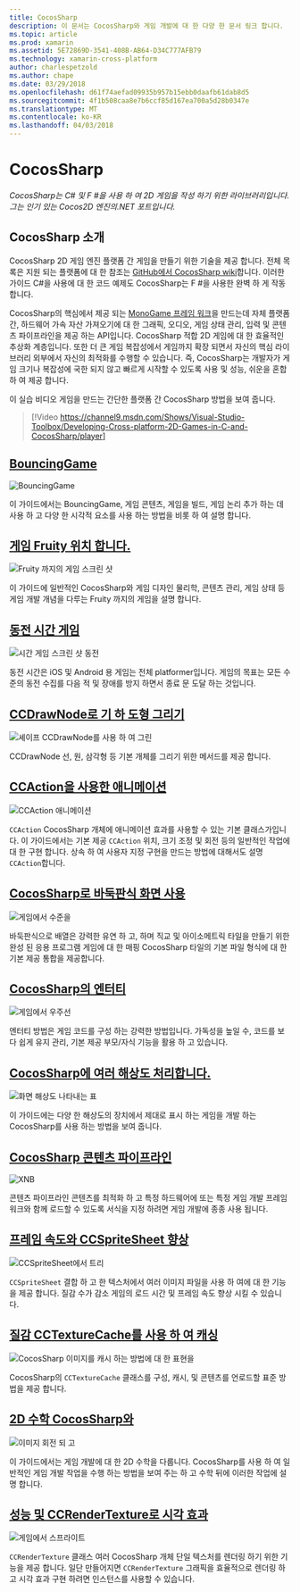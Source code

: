 ```yaml
---
title: CocosSharp
description: 이 문서는 CocosSharp와 게임 개발에 대 한 다양 한 문서 링크 합니다.
ms.topic: article
ms.prod: xamarin
ms.assetid: 5E72869D-3541-408B-AB64-D34C777AFB79
ms.technology: xamarin-cross-platform
author: charlespetzold
ms.author: chape
ms.date: 03/29/2018
ms.openlocfilehash: d61f74aefad09935b957b15ebb0daafb61dab8d5
ms.sourcegitcommit: 4f1b508caa8e7b6ccf85d167ea700a5d28b0347e
ms.translationtype: MT
ms.contentlocale: ko-KR
ms.lasthandoff: 04/03/2018
---
```

# <a name="cocossharp"></a>CocosSharp

_CocosSharp는 C# 및 F #을 사용 하 여 2D 게임을 작성 하기 위한 라이브러리입니다. 그는 인기 있는 Cocos2D 엔진의.NET 포트입니다._

## <a name="introduction-to-cocossharp"></a>CocosSharp 소개

CocosSharp 2D 게임 엔진 플랫폼 간 게임을 만들기 위한 기술을 제공 합니다. 전체 목록은 지원 되는 플랫폼에 대 한 참조는 [GitHub에서 CocosSharp wiki](https://github.com/mono/CocosSharp/wiki)합니다.
이러한 가이드 C#을 사용에 대 한 코드 예제도 CocosSharp는 F #을 사용한 완벽 하 게 작동 합니다.

CocosSharp의 핵심에서 제공 되는 [MonoGame 프레임 워크](http://www.monogame.net/)을 만드는데 자체 플랫폼 간, 하드웨어 가속 자산 가져오기에 대 한 그래픽, 오디오, 게임 상태 관리, 입력 및 콘텐츠 파이프라인을 제공 하는 API입니다.
CocosSharp 적합 2D 게임에 대 한 효율적인 추상화 계층입니다.
또한 더 큰 게임 복잡성에서 게임까지 확장 되면서 자신의 핵심 라이브러리 외부에서 자신의 최적화를 수행할 수 있습니다. 즉, CocosSharp는 개발자가 게임 크기나 복잡성에 국한 되지 않고 빠르게 시작할 수 있도록 사용 및 성능, 쉬운을 혼합 하 여 제공 합니다.

이 실습 비디오 게임을 만드는 간단한 플랫폼 간 CocosSharp 방법을 보여 줍니다.

> [!Video https://channel9.msdn.com/Shows/Visual-Studio-Toolbox/Developing-Cross-platform-2D-Games-in-C-and-CocosSharp/player]

## <a name="bouncinggamegraphics-gamescocossharpbouncing-gamemd"></a>[BouncingGame](~/graphics-games/cocossharp/bouncing-game.md)

![BouncingGame](images/bouncing-game.png "BouncingGame")

이 가이드에서는 BouncingGame, 게임 콘텐츠, 게임을 빌드, 게임 논리 추가 하는 데 사용 하 고 다양 한 시각적 요소를 사용 하는 방법을 비롯 하 여 설명 합니다.

## <a name="fruity-falls-gamegraphics-gamescocossharpfruity-fallsmd"></a>[게임 Fruity 위치 합니다.](~/graphics-games/cocossharp/fruity-falls.md)

![Fruity 까지의 게임 스크린 샷](images/fruity-falls.png "Fruity 까지의 게임 스크린 샷")

이 가이드에 일반적인 CocosSharp와 게임 디자인 물리학, 콘텐츠 관리, 게임 상태 등 게임 개발 개념을 다루는 Fruity 까지의 게임을 설명 합니다.  

## <a name="coin-time-gamegraphics-gamescocossharpcointimemd"></a>[동전 시간 게임](~/graphics-games/cocossharp/cointime.md)

![시간 게임 스크린 샷 동전](images/cointime.png "동전 시간 게임 스크린 샷")

동전 시간은 iOS 및 Android 용 게임는 전체 platformer입니다. 게임의 목표는 모든 수준의 동전 수집를 다음 적 및 장애를 방지 하면서 종료 문 도달 하는 것입니다.

## <a name="drawing-geometry-with-ccdrawnodegraphics-gamescocossharpccdrawnodemd"></a>[CCDrawNode로 기 하 도형 그리기](~/graphics-games/cocossharp/ccdrawnode.md)

![셰이프 CCDrawNode를 사용 하 여 그린](images/ccdrawnode.png "CCDrawNode를 사용 하 여 그릴 모양")

CCDrawNode 선, 원, 삼각형 등 기본 개체를 그리기 위한 메서드를 제공 합니다.

## <a name="animating-with-ccactiongraphics-gamescocossharpccactionmd"></a>[CCAction을 사용한 애니메이션](~/graphics-games/cocossharp/ccaction.md)

![CCAction 애니메이션](images/ccaction.png "A CCAction 애니메이션")

`CCAction` CocosSharp 개체에 애니메이션 효과를 사용할 수 있는 기본 클래스가입니다. 이 가이드에서는 기본 제공 `CCAction` 위치, 크기 조정 및 회전 등의 일반적인 작업에 대 한 구현 합니다. 상속 하 여 사용자 지정 구현을 만드는 방법에 대해서도 설명 `CCAction`합니다.

## <a name="using-tiled-with-cocossharpgraphics-gamescocossharptiledmd"></a>[CocosSharp로 바둑판식 화면 사용](~/graphics-games/cocossharp/tiled.md)

![게임에서 수준을](images/tiled.png "게임의 수준")

바둑판식으로 배열은 강력한 유연 하 고, 하며 직교 및 아이소메트릭 타일을 만들기 위한 완성 된 응용 프로그램 게임에 대 한 매핑 CocosSharp 타일의 기본 파일 형식에 대 한 기본 제공 통합을 제공합니다.

## <a name="entities-in-cocossharpgraphics-gamescocossharpentitiesmd"></a>[CocosSharp의 엔터티](~/graphics-games/cocossharp/entities.md)

![게임에서 우주선](images/entities.png "게임에서 우주선")

엔터티 방법은 게임 코드를 구성 하는 강력한 방법입니다. 가독성을 높일 수, 코드를 보다 쉽게 유지 관리, 기본 제공 부모/자식 기능을 활용 하 고 있습니다.

## <a name="handling-multiple-resolutions-in-cocossharpgraphics-gamescocossharpresolutionsmd"></a>[CocosSharp에 여러 해상도 처리합니다.](~/graphics-games/cocossharp/resolutions.md)

![화면 해상도 나타내는 표](images/resolutions.png "화면 해상도 나타내는 표")

이 가이드에는 다양 한 해상도의 장치에서 제대로 표시 하는 게임을 개발 하는 CocosSharp를 사용 하는 방법을 보여 줍니다.

## <a name="cocossharp-content-pipelinegraphics-gamescocossharpcontent-pipelineindexmd"></a>[CocosSharp 콘텐츠 파이프라인](~/graphics-games/cocossharp/content-pipeline/index.md)

![XNB](images/content-pipeline.png "XNB")

콘텐츠 파이프라인 콘텐츠를 최적화 하 고 특정 하드웨어에 또는 특정 게임 개발 프레임 워크와 함께 로드할 수 있도록 서식을 지정 하려면 게임 개발에 종종 사용 됩니다.

## <a name="improving-frame-rate-with-ccspritesheetgraphics-gamescocossharpccspritesheetmd"></a>[프레임 속도와 CCSpriteSheet 향상](~/graphics-games/cocossharp/ccspritesheet.md)

![CCSpriteSheet에서 트리](images/ccspritesheet.png "는 CCSpriteSheet에서 트리")

`CCSpriteSheet` 결합 하 고 한 텍스처에서 여러 이미지 파일을 사용 하 여에 대 한 기능을 제공 합니다. 질감 수가 감소 게임의 로드 시간 및 프레임 속도 향상 시킬 수 있습니다.

## <a name="texture-caching-using-cctexturecachegraphics-gamescocossharptexture-cachemd"></a>[질감 CCTextureCache를 사용 하 여 캐싱](~/graphics-games/cocossharp/texture-cache.md)

![CocosSharp 이미지를 캐시 하는 방법에 대 한 표현을](images/texture-cache.png "CocosSharp 이미지를 캐시 하는 방식을의 표현")

CocosSharp의 `CCTextureCache` 클래스를 구성, 캐시, 및 콘텐츠를 언로드할 표준 방법을 제공 합니다. 

## <a name="2d-math-with-cocossharpgraphics-gamescocossharpmathmd"></a>[2D 수학 CocosSharp와](~/graphics-games/cocossharp/math.md)

![이미지 회전 되 고](images/math.png "회전 되 고 이미지")

이 가이드에서는 게임 개발에 대 한 2D 수학을 다룹니다. CocosSharp를 사용 하 여 일반적인 게임 개발 작업을 수행 하는 방법을 보여 주는 하 고 수학 뒤에 이러한 작업에 설명 합니다.

## <a name="performance-and-visual-effects-with-ccrendertexturegraphics-gamescocossharpccrendertexturemd"></a>[성능 및 CCRenderTexture로 시각 효과](~/graphics-games/cocossharp/ccrendertexture.md)

![게임에서 스프라이트](images/ccrendertexture.png "게임에서 스프라이트")

`CCRenderTexture` 클래스 여러 CocosSharp 개체 단일 텍스처를 렌더링 하기 위한 기능을 제공 합니다. 일단 만들어지면 `CCRenderTexture` 그래픽을 효율적으로 렌더링 하 고 시각 효과 구현 하려면 인스턴스를 사용할 수 있습니다.
